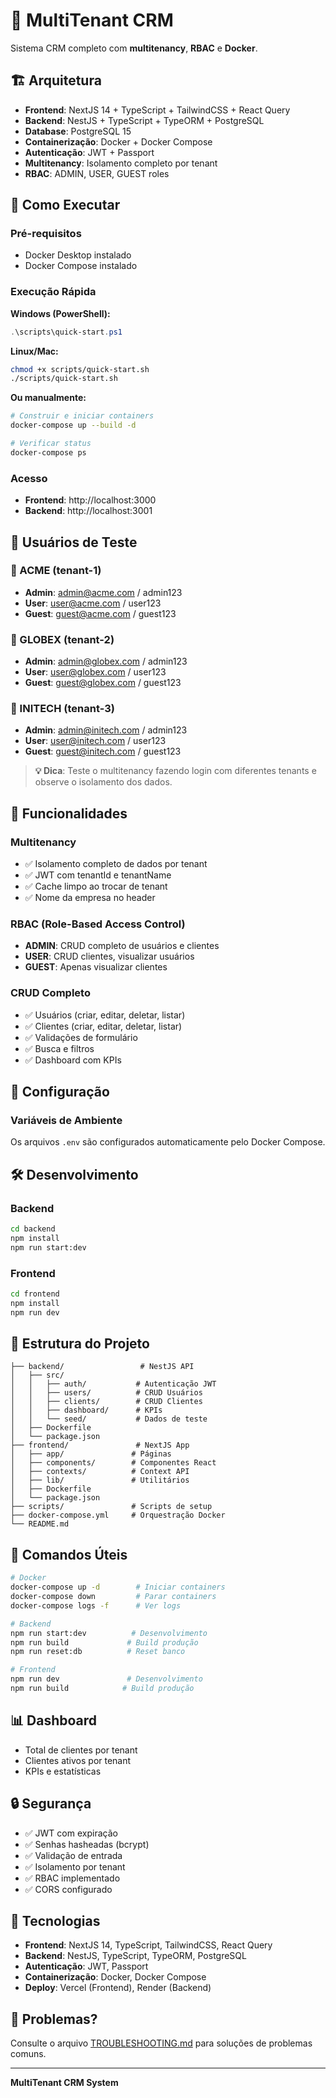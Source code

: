 # 🚀 MultiTenant CRM

Sistema CRM completo com **multitenancy**, **RBAC** e **Docker**.

## 🏗️ **Arquitetura**

- **Frontend**: NextJS 14 + TypeScript + TailwindCSS + React Query
- **Backend**: NestJS + TypeScript + TypeORM + PostgreSQL
- **Database**: PostgreSQL 15
- **Containerização**: Docker + Docker Compose
- **Autenticação**: JWT + Passport
- **Multitenancy**: Isolamento completo por tenant
- **RBAC**: ADMIN, USER, GUEST roles

## 🚀 **Como Executar**

### **Pré-requisitos**
- Docker Desktop instalado
- Docker Compose instalado

### **Execução Rápida**

**Windows (PowerShell):**
```powershell
.\scripts\quick-start.ps1
```

**Linux/Mac:**
```bash
chmod +x scripts/quick-start.sh
./scripts/quick-start.sh
```

**Ou manualmente:**
```bash
# Construir e iniciar containers
docker-compose up --build -d

# Verificar status
docker-compose ps
```

### **Acesso**
- **Frontend**: http://localhost:3000
- **Backend**: http://localhost:3001

## 👤 **Usuários de Teste**

### **🏢 ACME (tenant-1)**
- **Admin**: admin@acme.com / admin123
- **User**: user@acme.com / user123
- **Guest**: guest@acme.com / guest123

### **🏢 GLOBEX (tenant-2)**
- **Admin**: admin@globex.com / admin123
- **User**: user@globex.com / user123
- **Guest**: guest@globex.com / guest123

### **🏢 INITECH (tenant-3)**
- **Admin**: admin@initech.com / admin123
- **User**: user@initech.com / user123
- **Guest**: guest@initech.com / guest123

> **💡 Dica**: Teste o multitenancy fazendo login com diferentes tenants e observe o isolamento dos dados.

## 🔐 **Funcionalidades**

### **Multitenancy**
- ✅ Isolamento completo de dados por tenant
- ✅ JWT com tenantId e tenantName
- ✅ Cache limpo ao trocar de tenant
- ✅ Nome da empresa no header

### **RBAC (Role-Based Access Control)**
- **ADMIN**: CRUD completo de usuários e clientes
- **USER**: CRUD clientes, visualizar usuários
- **GUEST**: Apenas visualizar clientes

### **CRUD Completo**
- ✅ Usuários (criar, editar, deletar, listar)
- ✅ Clientes (criar, editar, deletar, listar)
- ✅ Validações de formulário
- ✅ Busca e filtros
- ✅ Dashboard com KPIs

## 🔧 **Configuração**

### **Variáveis de Ambiente**
Os arquivos `.env` são configurados automaticamente pelo Docker Compose.

## 🛠️ **Desenvolvimento**

### **Backend**
```bash
cd backend
npm install
npm run start:dev
```

### **Frontend**
```bash
cd frontend
npm install
npm run dev
```

## 📁 **Estrutura do Projeto**

```
├── backend/                 # NestJS API
│   ├── src/
│   │   ├── auth/           # Autenticação JWT
│   │   ├── users/          # CRUD Usuários
│   │   ├── clients/        # CRUD Clientes
│   │   ├── dashboard/      # KPIs
│   │   └── seed/           # Dados de teste
│   ├── Dockerfile
│   └── package.json
├── frontend/               # NextJS App
│   ├── app/               # Páginas
│   ├── components/        # Componentes React
│   ├── contexts/          # Context API
│   ├── lib/               # Utilitários
│   ├── Dockerfile
│   └── package.json
├── scripts/               # Scripts de setup
├── docker-compose.yml     # Orquestração Docker
└── README.md
```

## 🔧 **Comandos Úteis**

```bash
# Docker
docker-compose up -d        # Iniciar containers
docker-compose down         # Parar containers
docker-compose logs -f      # Ver logs

# Backend
npm run start:dev          # Desenvolvimento
npm run build             # Build produção
npm run reset:db          # Reset banco

# Frontend
npm run dev               # Desenvolvimento
npm run build            # Build produção
```

## 📊 **Dashboard**

- Total de clientes por tenant
- Clientes ativos por tenant
- KPIs e estatísticas

## 🔒 **Segurança**

- ✅ JWT com expiração
- ✅ Senhas hasheadas (bcrypt)
- ✅ Validação de entrada
- ✅ Isolamento por tenant
- ✅ RBAC implementado
- ✅ CORS configurado

## 🎯 **Tecnologias**

- **Frontend**: NextJS 14, TypeScript, TailwindCSS, React Query
- **Backend**: NestJS, TypeScript, TypeORM, PostgreSQL
- **Autenticação**: JWT, Passport
- **Containerização**: Docker, Docker Compose
- **Deploy**: Vercel (Frontend), Render (Backend)

## 🔧 **Problemas?**

Consulte o arquivo [TROUBLESHOOTING.md](TROUBLESHOOTING.md) para soluções de problemas comuns.

---

**MultiTenant CRM System**
